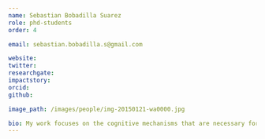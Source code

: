 ```yaml
---
name: Sebastian Bobadilla Suarez
role: phd-students
order: 4

email: sebastian.bobadilla.s@gmail.com 

website: 
twitter:
researchgate:
impactstory:
orcid:
github:

image_path: /images/people/img-20150121-wa0000.jpg

bio: My work focuses on the cognitive mechanisms that are necessary for the implementation of “fast and frugal” decision making heuristics. I am specifically interested in the role of attentional control when applying two popular heuristics known as Tallying and Take-the-Best. The end goal is to use neuroscientific techniques to characterize these mechanisms and explain them in terms of a computational model.
---
```

